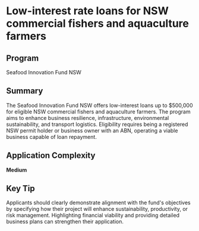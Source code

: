 # Low-interest rate loans for NSW commercial fishers and aquaculture farmers
  
## Program
Seafood Innovation Fund NSW

## Summary
The Seafood Innovation Fund NSW offers low-interest loans up to $500,000 for eligible NSW commercial fishers and aquaculture farmers. The program aims to enhance business resilience, infrastructure, environmental sustainability, and transport logistics. Eligibility requires being a registered NSW permit holder or business owner with an ABN, operating a viable business capable of loan repayment.

## Application Complexity
**Medium**

## Key Tip
Applicants should clearly demonstrate alignment with the fund's objectives by specifying how their project will enhance sustainability, productivity, or risk management. Highlighting financial viability and providing detailed business plans can strengthen their application.
